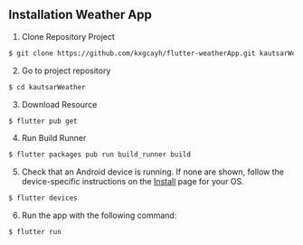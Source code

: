 ## Installation Weather App

1. Clone Repository Project

```sh
$ git clone https://github.com/kxgcayh/flutter-weatherApp.git kautsarWeather 
```

2. Go to project repository

```sh
$ cd kautsarWeather
```

3. Download Resource

```sh
$ flutter pub get
```

4. Run Build Runner

```sh
$ flutter packages pub run build_runner build
```

5. Check that an Android device is running. If none are shown, follow the device-specific instructions on the [Install](https://flutter.dev/docs/get-started/install) page for your OS.

```sh
$ flutter devices
```

6. Run the app with the following command:

```sh
$ flutter run
```
